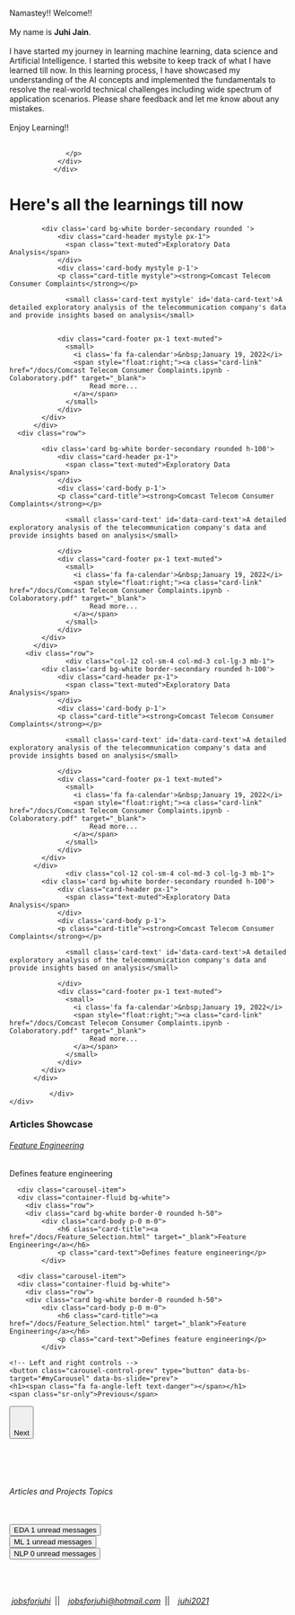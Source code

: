 <head>
  
<link href="https://cdn.jsdelivr.net/npm/bootstrap@5.1.3/dist/css/bootstrap.min.css" rel="stylesheet">

<!-- Latest compiled JavaScript -->
<script src="https://cdn.jsdelivr.net/npm/bootstrap@5.1.3/dist/js/bootstrap.bundle.min.js"></script>
  
  <script src="https://ajax.googleapis.com/ajax/libs/jquery/3.5.1/jquery.min.js"></script>
  <link rel="stylesheet" href="https://cdnjs.cloudflare.com/ajax/libs/font-awesome/4.7.0/css/font-awesome.min.css">
  <style>

        body {
      color: #666666; font-family: 'Open Sans';
      font-size: calc(20px - 1vw);
      line-height: calc(1.1em + 0.5vw);
    }

    
</style>
</head>

<body id="myPage" data-spy="scroll"  data-target=".navbar" data-offset="0">

<div id="about">

<div class='card mystyle text-secondary bg-white border-0 rounded m-2'>
<div class='card-body p-3'>
                  <p class='card-text'> Namastey!!   Welcome!! <br><br>My name is <strong>Juhi Jain</strong>. <br><br>I have started my journey in learning machine learning, data science and Artificial Intelligence. I started this website to keep track of what I have learned till now. In this learning process, I have showcased my understanding of the AI concepts and implemented the fundamentals to resolve the real-world technical challenges including wide spectrum of application scenarios. Please share feedback and let me know about any mistakes.<br><br>Enjoy Learning!! <br><br>
                  
                  </p>
                </div>    
               </div>
               
</div>


<div id="projects">
    <div class="container-fluid bg-white">
    <div class="row">
    <h1 class="text-success">Here's all the learnings till now&nbsp;<i class="fa fa-angle-double-down"></i></h1>
</div>
    	<div class="row">
                          
            <div class='card bg-white border-secondary rounded '>
              	<div class="card-header mystyle px-1">
                  <span class="text-muted">Exploratory Data Analysis</span>
                </div>
                <div class='card-body mystyle p-1'>
                <p class="card-title mystyle"><strong>Comcast Telecom Consumer Complaints</strong></p>
                
                  <small class='card-text mystyle' id='data-card-text'>A detailed exploratory analysis of the telecommunication company's data and provide insights based on analysis</small>
                  
              
                <div class="card-footer px-1 text-muted">
                  <small>
                  	<i class='fa fa-calendar'>&nbsp;January 19, 2022</i>
                  	<span style="float:right;"><a class="card-link" href="/docs/Comcast Telecom Consumer Complaints.ipynb - Colaboratory.pdf" target="_blank">
                    	Read more...
                    </a></span>
                  </small>
                </div>
            </div>          
          </div>     
      <div class="row">
                  
            <div class='card bg-white border-secondary rounded h-100'>
              	<div class="card-header px-1">
                  <span class="text-muted">Exploratory Data Analysis</span>
                </div>
                <div class='card-body p-1'>
                <p class="card-title"><strong>Comcast Telecom Consumer Complaints</strong></p>
                
                  <small class='card-text' id='data-card-text'>A detailed exploratory analysis of the telecommunication company's data and provide insights based on analysis</small>
                  
                </div> 
                <div class="card-footer px-1 text-muted">
                  <small>
                  	<i class='fa fa-calendar'>&nbsp;January 19, 2022</i>
                  	<span style="float:right;"><a class="card-link" href="/docs/Comcast Telecom Consumer Complaints.ipynb - Colaboratory.pdf" target="_blank">
                    	Read more...
                    </a></span>
                  </small>
                </div>
            </div>          
          </div>  
        <div class="row">
                  <div class="col-12 col-sm-4 col-md-3 col-lg-3 mb-1">
            <div class='card bg-white border-secondary rounded h-100'>
              	<div class="card-header px-1">
                  <span class="text-muted">Exploratory Data Analysis</span>
                </div>
                <div class='card-body p-1'>
                <p class="card-title"><strong>Comcast Telecom Consumer Complaints</strong></p>
                
                  <small class='card-text' id='data-card-text'>A detailed exploratory analysis of the telecommunication company's data and provide insights based on analysis</small>
                  
                </div> 
                <div class="card-footer px-1 text-muted">
                  <small>
                  	<i class='fa fa-calendar'>&nbsp;January 19, 2022</i>
                  	<span style="float:right;"><a class="card-link" href="/docs/Comcast Telecom Consumer Complaints.ipynb - Colaboratory.pdf" target="_blank">
                    	Read more...
                    </a></span>
                  </small>
                </div>
            </div>          
          </div>     
                  <div class="col-12 col-sm-4 col-md-3 col-lg-3 mb-1">
            <div class='card bg-white border-secondary rounded h-100'>
              	<div class="card-header px-1">
                  <span class="text-muted">Exploratory Data Analysis</span>
                </div>
                <div class='card-body p-1'>
                <p class="card-title"><strong>Comcast Telecom Consumer Complaints</strong></p>
                
                  <small class='card-text' id='data-card-text'>A detailed exploratory analysis of the telecommunication company's data and provide insights based on analysis</small>
                  
                </div> 
                <div class="card-footer px-1 text-muted">
                  <small>
                  	<i class='fa fa-calendar'>&nbsp;January 19, 2022</i>
                  	<span style="float:right;"><a class="card-link" href="/docs/Comcast Telecom Consumer Complaints.ipynb - Colaboratory.pdf" target="_blank">
                    	Read more...
                    </a></span>
                  </small>
                </div>
            </div>          
          </div>     
                  
              </div>            
    </div> 	        
</div>


<!-- Container (Contact Section) -->
<div id="articles">
    <h3 class="text-success m-3">Articles Showcase&nbsp;<i class="fa fa-angle-double-down"></i></h3>
  <div id="myCarousel" class="carousel slide my-0 py-0 px-5" data-bs-ride="carousel">
    <!-- Wrapper for slides -->
    <div class="carousel-inner">
      <div class="carousel-item active">
      <div class="container-fluid bg-white">
    	<div class="row">
      	<div class="card bg-white border-0 rounded h-50">
            <div class="card-body p-0 m-0">
                <h6 class="card-title"><a href="/docs/Feature_Selection.html" target="_blank">Feature Engineering</a></h6>
                <p class="card-text">Defines feature engineering</p>
            </div>
</div>
      </div>
         </div>
      </div>

      <div class="carousel-item">
      <div class="container-fluid bg-white">
    	<div class="row">
      	<div class="card bg-white border-0 rounded h-50">
            <div class="card-body p-0 m-0">
                <h6 class="card-title"><a href="/docs/Feature_Selection.html" target="_blank">Feature Engineering</a></h6>
                <p class="card-text">Defines feature engineering</p>
            </div>
</div>
         </div>
         </div>
      </div>
      
      <div class="carousel-item">
      <div class="container-fluid bg-white">
    	<div class="row">
      	<div class="card bg-white border-0 rounded h-50">
            <div class="card-body p-0 m-0">
                <h6 class="card-title"><a href="/docs/Feature_Selection.html" target="_blank">Feature Engineering</a></h6>
                <p class="card-text">Defines feature engineering</p>
            </div>
</div>
         </div>
         </div>
      </div>
   </div>

    <!-- Left and right controls -->
    <button class="carousel-control-prev" type="button" data-bs-target="#myCarousel" data-bs-slide="prev">
    <h1><span class="fa fa-angle-left text-danger"></span></h1>
    <span class="sr-only">Previous</span>
  </button>
  
  
  <button class="carousel-control-next" type="button" data-bs-target="#myCarousel" data-bs-slide="next">
    <h1><span class="fa fa-angle-right text-danger"></span></h1>
    <span class="visually-hidden">Next</span>
  </button>
  
  </div>
</div>
    
<br>    <br><br>
    
<div id="topics">
  <div class="container-fluid">
    <div class="row">
    <h6 class="text-success text-center">Articles and Projects Topics</h6>
    </div>
    <br>
    <div class="row">
    	<div class="col">
          <button type="button" class="btn py-0 btn-sm btn-primary position-relative">
            EDA
            <span class="position-absolute top-0 start-100 translate-middle badge rounded-pill bg-success">
              1
              <span class="visually-hidden">unread messages</span>
            </span>
          </button>
        </div>
    	<div class="col">
          <button type="button" class="btn py-0 btn-sm btn-primary position-relative">
            ML
            <span class="position-absolute top-0 start-100 translate-middle badge rounded-pill bg-success">
              1
              <span class="visually-hidden">unread messages</span>
            </span>
          </button>
        </div>
        <div class="col">
          <button type="button" class="btn py-0 btn-sm btn-primary position-relative">
            NLP
            <span class="position-absolute top-0 start-100 translate-middle badge rounded-pill bg-success">
              0
              <span class="visually-hidden">unread messages</span>
            </span>
          </button>
        </div>
    </div>
  </div>	    
</div>

<!-- Footer -->
<footer class="text-center">
  <br><br><br>
  <p style="float:center;">
                  <a class="up-arrow" href="#myPage" data-toggle="tooltip" title="TO TOP">
    <i class="fa fa-sort-up pe-5"></i>
  </a></p>
  <span class="ps-2" style="float:center;">
  <i class="fa fa-linkedin">&nbsp;<a href="www.linkedin.com/in/jobsforjuhi" target="_blank">jobsforjuhi</a></i>&ensp;||&ensp;
                  <i class="fa fa-envelope-o">&nbsp;<a href="mailto:jobsforjuhi@hotmail.com">jobsforjuhi@hotmail.com</a></i>&ensp;||&ensp;
                  <i class="fa fa-github">&nbsp;<a href="https://juhi2021.github.io/docs/index.html#about" target="_blank">juhi2021</a></i>
                  </span>
                  
</footer>
<script>
$(document).ready(function(){
  // Initialize Tooltip
  $('[data-toggle="tooltip"]').tooltip(); 
  
  // Add smooth scrolling to all links in navbar + footer link
  $(".navbar a, footer a[href='#myPage']").on('click', function(event) {

    // Make sure this.hash has a value before overriding default behavior
    if (this.hash !== "") {

      // Prevent default anchor click behavior
      event.preventDefault();

      // Store hash
      var hash = this.hash;

      // Using jQuery's animate() method to add smooth page scroll
      // The optional number (900) specifies the number of milliseconds it takes to scroll to the specified area
      $('html, body').animate({
        scrollTop: $(hash).offset().top
      }, 100, function(){
   
        // Add hash (#) to URL when done scrolling (default click behavior)
        window.location.hash = hash;
      });
    } // End if
  });
})
</script>
</body>
